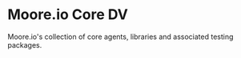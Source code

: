 # Moore.io Core DV
Moore.io's collection of core agents, libraries and associated testing packages.
